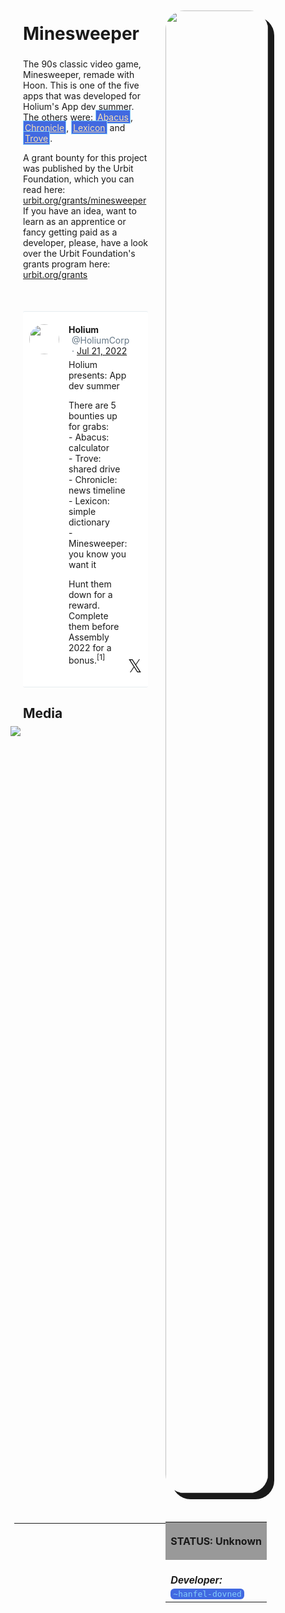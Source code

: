 <style>
	/* %wiki restyling */
.page a{display: inline-block;color: white;border: 1px solid black;margin-right: 6px;padding: 5px;background-color:#3366cc;border-radius:7px;}#page-title{display:none;}.sidebar{margin-right:-20px;padding-top:180px;background-image: url("https://i.imgur.com/enNS7bT.png");background-repeat:no-repeat;background-position-x:53%}#global-menu{border:2px solid cadetblue;}#global-menu a{display:block;margin-bottom:6px;}h1{font-size:2em;margin-top:0em}footer{text-align:left}
	/* Tooltip */
.tooltip {position: relative;display: inline-block;border-bottom: 1px dotted black;}
.tooltip .tooltiptext {visibility: hidden;width: 120px;background-color: black;color: #fff;text-align: center;padding: 5px 0;border-radius: 6px;
position: absolute;z-index: 1;}
.tooltip:hover .tooltiptext {visibility: visible;}
.logo {margin-top:-20px;margin-bottom:30px;margin-left:0px;box-shadow: 10px 10px;border-radius:30px;}
	/* Flexbox */
* {box-sizing: border-box;} body {margin: 0;} #main {display: flex;min-height: calc(100vh - 40vh);} #main > article {flex: 1;} #main > nav, #main > aside {flex: 0 0 20vw;} #main > nav {order: -1;} header{padding: 0em;} footer, article, nav, aside {padding: 1em;}
	/* Urmanac */
.urlink{display:inline-block;padding:1px 4px 1px 4px;font-family:monospace;color:LightSkyBlue; background:RoyalBlue;border-radius:6px;} .wlink{background-color: royalblue;border-radius: 0px;padding: 2px 2px 1px 2px;border: solid 1px lightskyblue;color: wheat;} .xlink{background-color: rgba(130, 130, 130, 20%);border-radius: 0px;padding: 2px 2px 1px 2px;border: solid 1px lightskyblue;color: black;} h5{margin-bottom:-1em;font-family:sans-serif}
img {max-width:100%;} .avator {border-radius:100px;width:48px;margin-right: 15px;} .tweet-wrap {max-width:490px;background: #fff;margin: 0 auto;margin-top: 50px;border-radius:3px;padding: 20px 30px 20px 10px;border-bottom: 1px solid #e6ecf0;border-top: 1px solid #e6ecf0;}.tweet-header {display: flex;align-items:flex-start;font-size:14px;}
.tweet-header-info {font-weight:bold;} .tweet-header-info span {color:#657786;font-weight:normal;margin-left: 5px;} .tweet-header-info p {font-weight:normal;margin-top: 5px;} .tweet-img-wrap {padding-left: 60px;}
</style>
<link href="https://fonts.googleapis.com/css?family=Asap" rel="stylesheet">
<link href="https://fonts.googleapis.com/css?family=Roboto" rel="stylesheet">



<div id="main"><article>

# Minesweeper

The 90s classic video game, Minesweeper, remade with Hoon. This is one of the five apps that was developed for Holium's App dev summer. The others were: <a class="wlink" href="https://bordex-ripdur.tlon.network/wiki/urmanac/abacus">Abacus</a>, <a class="wlink" href="https://bordex-ripdur.tlon.network/wiki/urmanac/chronicle">Chronicle</a>, <a class="wlink" href="https://bordex-ripdur.tlon.network/wiki/urmanac/lexicon">Lexicon</a> and <a class="wlink" href="https://bordex-ripdur.tlon.network/wiki/urmanac/trove">Trove</a>.

A grant bounty for this project was published by the Urbit Foundation, which you can read here: [urbit.org/grants/minesweeper](https://urbit.org/grants/minesweeper) <br>
If you have an idea, want to learn as an apprentice or fancy getting paid as a developer, please, have a look over the Urbit Foundation's grants program here: [urbit.org/grants](https://urbit.org/grants)

<div class="tweet-wrap">
  <div class="tweet-header">
    <img src="https://pbs.twimg.com/profile_images/1714396602545123328/wrN28Q5j_400x400.jpg" alt="" class="avator">
    <div class="tweet-header-info">
      Holium <span>@HoliumCorp</span><span> · <a href="https://x.com/HoliumCorp/status/1550174474141671427">Jul 21, 2022</a>
</span>
      <p>Holium presents: App dev summer</p>
      <p>There are 5 bounties up for grabs:
      <br>- Abacus: calculator
      <br>- Trove: shared drive
      <br>- Chronicle: news timeline
      <br>- Lexicon: simple dictionary
      <br>- Minesweeper: you know you want it</p>
      <p>Hunt them down for a reward. Complete them before Assembly 2022 for a bonus.<sup>[1]</sup></p>
    </div>    
  </div>
<span style="float: right;position: relative;font-size: 2em;top: -30;right: -20;">𝕏</span>
</div>

## Media

<img src="https://i.imgur.com/DxUx6Yr.jpeg" style="margin-left:-20px;margin-top:-10px;max-width:320px">

</article><aside>

<img src="https://i.imgur.com/jlfS4l7.png" style="width:100%" class="logo">

<table style="width:100%">
  <tr><th style="background-color:#999999">

STATUS: Unknown

</th></tr>
  <tr><td>
	<h5>   Developer: </h5><br><span class="urlink"> ~hanfel-dovned </span>
  </td></tr>
</table> 

</aside></div>

---------------------------------

